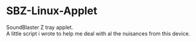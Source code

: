 # SBZ-Linux-Applet
SoundBlaster Z tray applet.<br>
A little script i wrote to help me deal with al the nuisances from this device.
